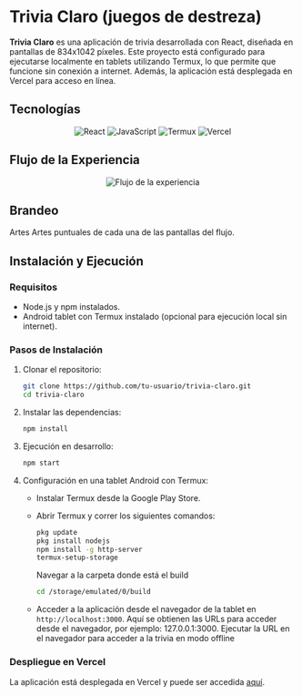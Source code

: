 # Trivia Claro (juegos de destreza)

**Trivia Claro** es una aplicación de trivia desarrollada con React, diseñada  en pantallas de 834x1042 píxeles. Este proyecto está configurado para ejecutarse localmente en tablets utilizando Termux, lo que permite que funcione sin conexión a internet. Además, la aplicación está desplegada en Vercel para acceso en línea.


## Tecnologías

<p align='center'>
<img alt="React" src="https://img.shields.io/badge/-React-45b8d8?style=flat-square&logo=react&logoColor=white" />
<img alt="JavaScript" src="https://img.shields.io/badge/-JavaScript-F7DF1E?style=flat-square&logo=javascript&logoColor=black" />
<img alt="Termux" src="https://img.shields.io/badge/-Termux-000000?style=flat-square&logo=android&logoColor=white" />
<img alt="Vercel" src="https://img.shields.io/badge/-Vercel-000000?style=flat-square&logo=vercel&logoColor=white" />
</p>

## Flujo de la Experiencia

<p align='center'>
<img src="https://i.imgur.com/7QaAzIP.png" alt="Flujo de la experiencia" />
</p>

## Brandeo

Artes
Artes puntuales de cada una de las pantallas del flujo.

## Instalación y Ejecución

### Requisitos

- Node.js y npm instalados.
- Android tablet con Termux instalado (opcional para ejecución local sin internet).

### Pasos de Instalación

1. Clonar el repositorio:

    ```bash
    git clone https://github.com/tu-usuario/trivia-claro.git
    cd trivia-claro
    ```

2. Instalar las dependencias:

    ```bash
    npm install
    ```

3. Ejecución en desarrollo:

    ```bash
    npm start
    ```

4.  Configuración en una tablet Android con Termux:

    - Instalar Termux desde la Google Play Store.
    - Abrir Termux y correr los siguientes comandos:

        ```bash
       pkg update
      pkg install nodejs
      npm install -g http-server
      termux-setup-storage
        ```
      Navegar a la carpeta donde está el build
   
      ```bash
      cd /storage/emulated/0/build
      
        ```
      
    - Acceder a la aplicación desde el navegador de la tablet en `http://localhost:3000`.
      Aquí se obtienen las URLs para acceder desde el navegador, por ejemplo: 127.0.0.1:3000.
      Ejecutar la URL en el navegador para acceder a la trivia en modo offline

### Despliegue en Vercel

La aplicación está desplegada en Vercel y puede ser accedida [aquí](trivias-2.vercel.app).

